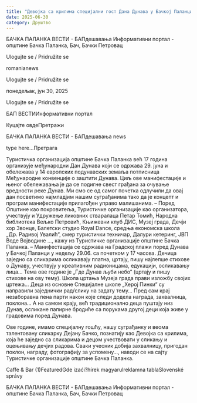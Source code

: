 ```yaml
---
title: "Девојка са крилима специјални гост Дана Дунава у Бачкој Паланци"
date: 2025-06-30
category: Друштво
---
```


БАЧКА ПАЛАНКА ВЕСТИ - БАПдешавања Информативни портал - општине Бачка Паланка, Бач, Бачки Петровац

Ulogujte se / Pridružite se

romanianews

Ulogujte se / Pridružite se

понедељак, јун 30, 2025

Ulogujte se / Pridružite se

БАП ВЕСТИИнформативни портал

Куцајте овдеПретражи

БАЧКА ПАЛАНКА ВЕСТИ - БАПдешавања news

type here...Претрага

Туристичка организација општине Бачка Паланка већ 17 година организује међународни Дан Дунава који се одржава 29. јуна и обележава у 14 европских подунавских земаља потписница Међународне конвенције о заштити Дунава. Циљ ове манифестације и њеног обележавања је да се подигне свест грађана за очување вредности реке Дунав. Ми смо се од самог почетка одлучили да овај дан посветимо најмладјим нашим суграђанима тако да је концепт и програм манифестације прилагођен управо малишанима.
– Поред Општине као покровитеља, Туристичке организације као организатора, учествују и Удружење ликовних стваралаца Петар Томић, Народна библиотека Вељко Петровић, Књижевни клуб ДИС, Музеј града, Дечји хор Звонце, Балетски студио Royal Dance, средња економскa школа „Др. Радивој Увалић“, смер туристички техничар, Далури кетеринг, ЈВП Воде Војводине …, кажу из Туристичке организације општине Бачка Паланка.
– Манифестација се одржава на Градској плажи поред Дунава у Бачкој Паланци у недељу 29.06. са почетком у 17 часова. Дечица заједно са сликарима осликавају платна, цртају, пишу најлепше стихове о Дунаву, учествују у креативним радионицама, едукацији, осликавању лица… Тема ове године је „Где Дунав љуби небо“ (цртају и пишу стихове на ову тему). Школа цртања Музеја града прави изложбу својих цртежа… Деца из основне Специјалне школе „Херој Пинки“ су направили заједнички рад/слику на задату тему… Пред сам крај незаборавна пена парти након које следи додела награда, захвалница, поклона… А на самом крају, већ традиционално деца пуштају низ Дунав, осликане папирне бродиће са порукама другој деци која живе у градовима поред Дунава.


Ове године, имамо специјалну гошћу, нашу суграђанку и веома талентовану сликарку Дејану Бачко, познатију као Девојка са крилима, која ће заједно са сликарима и децом учествовати у сликању и оцењивању дечјих радова. Сваки учесник добија захвалницу, пригодан поклон, награду, фотографију за успомену…, наводи се на сајту Туристичке организације општине Бачка Паланка.

Caffe & Bar (1)FeaturedGde izaći?hírek magyarulreklamna tablaSlovenské správy

БАЧКА ПАЛАНКА ВЕСТИ - БАПдешавања Информативни портал - општине Бачка Паланка, Бач, Бачки Петровац
